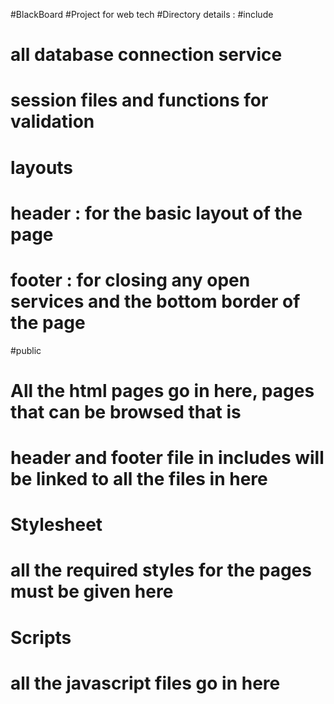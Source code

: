 #BlackBoard
#Project for web tech 
#Directory details : 
#include 
#	all database connection service
#	session files and functions for validation
# 	layouts
#		header : for the basic layout of the page
#		footer : for closing any open services and the bottom border of the page
#public
#	All the html pages go in here, pages that can be browsed that is
#	header and footer file in includes will be linked to all the files in here
#	Stylesheet
#		all the required styles for the pages must be given here
#	Scripts
#		all the javascript files go in here	
